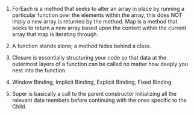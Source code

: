 1. ForEach is a method that seeks to alter an array in place by running a particular function over the elements within the array, this does NOT imply a new array is returned by the method. Map is a method that seeks to return a new array based upon the content within the current array that map is iterating through.

2. A function stands alone; a method hides behind a class.

3. Closure is essentially structuring your code so that data at the outermost layers of a function can be called no matter how deeply you nest into the function.

4. Window Binding, Implicit Binding, Explicit Binding, Fixed Binding

5. Super is basically a call to the parent constructor initializing all the relevant data members before continuing with the ones specific to the Child.
